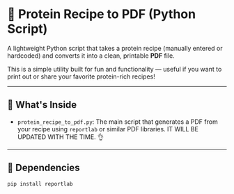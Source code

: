 # 🧾 Protein Recipe to PDF (Python Script)

A lightweight Python script that takes a protein recipe (manually entered or hardcoded) and converts it into a clean, printable **PDF** file.

This is a simple utility built for fun and functionality — useful if you want to print out or share your favorite protein-rich recipes!

---

## 📂 What's Inside

- `protein_recipe_to_pdf.py`: The main script that generates a PDF from your recipe using `reportlab` or similar PDF libraries. IT WILL BE UPDATED WITH THE TIME. 👌

---

## 🧪 Dependencies

```bash
pip install reportlab
